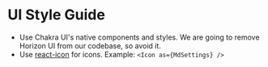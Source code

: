 # UI Style Guide

* Use Chakra UI's native components and styles. We are going to remove Horizon UI from our codebase, so avoid it.
* Use [react-icon](https://react-icons.github.io/react-icons/icons?name=md) for icons. Example: `<Icon as={MdSettings} />`
